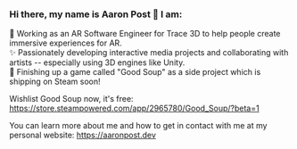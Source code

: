 ### Hi there, my name is Aaron Post 👋 I am:   
🥽 Working as an AR Software Engineer for Trace 3D to help people create immersive experiences for AR.   
✨ Passionately developing interactive media projects and collaborating with artists -- especially using 3D engines like Unity.   
🥣 Finishing up a game called "Good Soup" as a side project which is shipping on Steam soon!   
   
Wishlist Good Soup now, it's free:   
https://store.steampowered.com/app/2965780/Good_Soup/?beta=1
   
You can learn more about me and how to get in contact with me at my personal website: https://aaronpost.dev   
